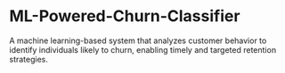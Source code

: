 # ML-Powered-Churn-Classifier
A machine learning-based system that analyzes customer behavior to identify individuals likely to churn, enabling timely and targeted retention strategies.
